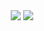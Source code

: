 <div align="center">
  <a href="#"><img src="https://github-readme-stats.vercel.app/api?username=hasangwon&show_icons=true&count_private=true"/></a>
  <a href="#"><img src="https://github-readme-stats.vercel.app/api/top-langs/?username=hasangwon&layout=compact"/></a>
</center> 
